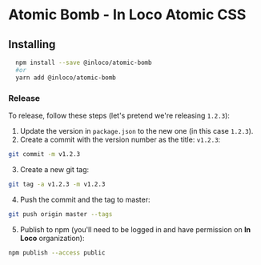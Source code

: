 # Atomic Bomb - In Loco Atomic CSS

## Installing

```sh
  npm install --save @inloco/atomic-bomb
  #or
  yarn add @inloco/atomic-bomb
```

### Release

To release, follow these steps (let's pretend we're releasing `1.2.3`):

1. Update the version in `package.json` to the new one (in this case `1.2.3`).
2. Create a commit with the version number as the title: `v1.2.3`:

```sh
git commit -m v1.2.3
```

3. Create a new git tag:

```sh
git tag -a v1.2.3 -m v1.2.3
```

4. Push the commit and the tag to master:

```sh
git push origin master --tags
```

5. Publish to npm (you'll need to be logged in and have permission on **In Loco** organization):

```sh
npm publish --access public
```
